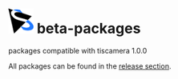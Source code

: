 # <img src="https://github.com/TheImagingSource/beta-packages/blob/master/tis_logo.jpg" width="50" height="50"> beta-packages
packages compatible with tiscamera 1.0.0

All packages can be found in the [release section](https://github.com/TheImagingSource/beta-packages/releases).
